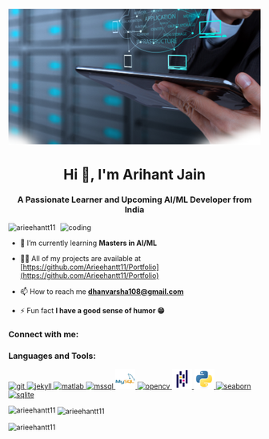![logo](https://github.com/Arieehantt11/Arieehantt11/blob/master/background-img_02.png)
<h1 align="center">Hi 👋, I'm Arihant Jain</h1>
<h3 align="center">A Passionate Learner and Upcoming AI/ML Developer from India</h3>

<img align="right" alt="coding" width="400" src="https://user-images.githubusercontent.com/63905637/145709095-4f7e73cb-e52e-44fa-99a5-58a96ac4ff0c.gif">

<p align="left"> <img src="https://komarev.com/ghpvc/?username=arieehantt11&label=Profile%20views&color=0e75b6&style=flat" alt="arieehantt11" /> </p>

- 🌱 I’m currently learning **Masters in AI/ML**

- 👨‍💻 All of my projects are available at [https://github.com/Arieehantt11/Portfolio](https://github.com/Arieehantt11/Portfolio)

- 📫 How to reach me **dhanvarsha108@gmail.com**

- ⚡ Fun fact **I have a good sense of humor 😁**

<h3 align="left">Connect with me:</h3>
<p align="left">
</p>

<h3 align="left">Languages and Tools:</h3>
<p align="left"> <a href="https://git-scm.com/" target="_blank" rel="noreferrer"> <img src="https://www.vectorlogo.zone/logos/git-scm/git-scm-icon.svg" alt="git" width="40" height="40"/> </a> <a href="https://jekyllrb.com/" target="_blank" rel="noreferrer"> <img src="https://www.vectorlogo.zone/logos/jekyllrb/jekyllrb-icon.svg" alt="jekyll" width="40" height="40"/> </a> <a href="https://www.mathworks.com/" target="_blank" rel="noreferrer"> <img src="https://upload.wikimedia.org/wikipedia/commons/2/21/Matlab_Logo.png" alt="matlab" width="40" height="40"/> </a> <a href="https://www.microsoft.com/en-us/sql-server" target="_blank" rel="noreferrer"> <img src="https://www.svgrepo.com/show/303229/microsoft-sql-server-logo.svg" alt="mssql" width="40" height="40"/> </a> <a href="https://www.mysql.com/" target="_blank" rel="noreferrer"> <img src="https://raw.githubusercontent.com/devicons/devicon/master/icons/mysql/mysql-original-wordmark.svg" alt="mysql" width="40" height="40"/> </a> <a href="https://opencv.org/" target="_blank" rel="noreferrer"> <img src="https://www.vectorlogo.zone/logos/opencv/opencv-icon.svg" alt="opencv" width="40" height="40"/> </a> <a href="https://pandas.pydata.org/" target="_blank" rel="noreferrer"> <img src="https://raw.githubusercontent.com/devicons/devicon/2ae2a900d2f041da66e950e4d48052658d850630/icons/pandas/pandas-original.svg" alt="pandas" width="40" height="40"/> </a> <a href="https://www.python.org" target="_blank" rel="noreferrer"> <img src="https://raw.githubusercontent.com/devicons/devicon/master/icons/python/python-original.svg" alt="python" width="40" height="40"/> </a> <a href="https://seaborn.pydata.org/" target="_blank" rel="noreferrer"> <img src="https://seaborn.pydata.org/_images/logo-mark-lightbg.svg" alt="seaborn" width="40" height="40"/> </a> <a href="https://www.sqlite.org/" target="_blank" rel="noreferrer"> <img src="https://www.vectorlogo.zone/logos/sqlite/sqlite-icon.svg" alt="sqlite" width="40" height="40"/> </a> </p>

<p><img align="left" src="https://github-readme-stats.vercel.app/api/top-langs?username=arieehantt11&show_icons=true&locale=en&layout=compact" alt="arieehantt11" /></p>

<p>&nbsp;<img align="center" src="https://github-readme-stats.vercel.app/api?username=arieehantt11&show_icons=true&locale=en" alt="arieehantt11" /></p>

<p><img align="center" src="https://github-readme-streak-stats.herokuapp.com/?user=arieehantt11&" alt="arieehantt11" /></p>

